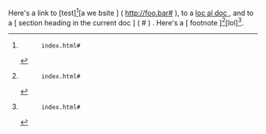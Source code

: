 Here's a link to  [test][^1][a we   bsite ]   (        http://foo.bar#        ), to a [loc al doc   ](   local-doc.html  ), and
to a    [   section heading    in the current doc  ]     (    #   )  . Here's a [   footnote   ][^1][lol][^1].

[^1]:          index.html#             